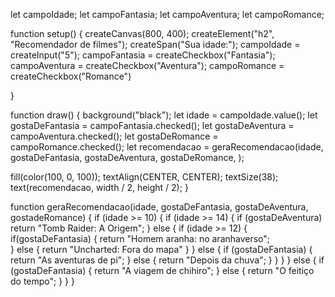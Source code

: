 let campoIdade;
let campoFantasia;
let campoAventura;
let campoRomance;

function setup() {
  createCanvas(800, 400);
  createElement("h2", "Recomendador de filmes");
  createSpan("Sua idade:");
  campoIdade = createInput("5");
  campoFantasia = createCheckbox("Fantasia");
  campoAventura = createCheckbox("Aventura");
campoRomance = createCheckbox("Romance")

}

function draw() {
  background("black");
  let idade = campoIdade.value();
  let gostaDeFantasia = campoFantasia.checked();
  let gostaDeAventura = campoAventura.checked();
  let gostaDeRomance = campoRomance.checked();
  let recomendacao = geraRecomendacao(idade, gostaDeFantasia, gostaDeAventura, gostaDeRomance, );

  fill(color(100, 0, 100));
  textAlign(CENTER, CENTER);
  textSize(38);
  text(recomendacao, width / 2, height / 2);
}

function geraRecomendacao(idade, gostaDeFantasia, gostaDeAventura, gostadeRomance) {
  if (idade >= 10) {
    if (idade >= 14) {
      if (gostaDeAventura)
      return "Tomb Raider: A Origem";
    } else {
      if (idade >= 12) {
        if(gostaDeFantasia) {
          return "Homem aranha: no aranhaverso";          
        } else {
          return "Uncharted: Fora do mapa"
        }
      } else {
        if (gostaDeFantasia) {
          return "As aventuras de pi";
        } else {
          return "Depois da chuva";
        }
      }
    }
  } else {
    if (gostaDeFantasia) {
      return "A viagem de chihiro";
    } else {
      return "O feitiço do tempo";
    }
  }
}
